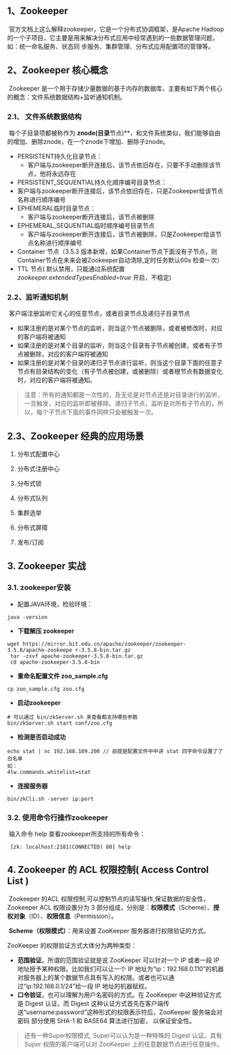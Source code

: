 ## 1、Zookeeper

​		官方文档上这么解释zookeeper，它是一个分布式协调框架，是Apache Hadoop 的一个子项目，它主要是用来解决分布式应用中经常遇到的一些数据管理问题，如：统一命名服务、状态同 步服务、集群管理、分布式应用配置项的管理等。

##  2、Zookeeper 核心概念

​		Zookeeper 是一个用于存储少量数据的基于内存的数据库，主要有如下两个核心的概念：文件系统数据结构+监听通知机制。

### **2.1、 文件系统数据结构** 

​		每个子目录项都被称作为 **znode(目录**节点)**，和文件系统类似，我们能够自由的增加、删除znode，在一个znode下增加、删除子znode。 

- PERSISTENT­持久化目录节点：
  - 客户端与zookeeper断开连接后，该节点依旧存在，只要不手动删除该节点，他将永远存在
-  PERSISTENT_SEQUENTIAL­持久化顺序编号目录节点：
  - 客户端与zookeeper断开连接后，该节点依旧存在，只是Zookeeper给该节点名称进行顺序编号 
- EPHEMERAL­临时目录节点：
  - 客户端与zookeeper断开连接后，该节点被删除 
- EPHEMERAL_SEQUENTIAL­临时顺序编号目录节点 
  - 客户端与zookeeper断开连接后，该节点被删除，只是Zookeeper给该节点名称进行顺序编号
- Container 节点（3.5.3 版本新增，如果Container节点下面没有子节点，则Container节点在未来会被Zookeeper自动清除,定时任务默认60s 检查一次）
-  TTL 节点( 默认禁用，只能通过系统配置 *zookeeper.extendedTypesEnabled=true* 开启，不稳定)

### **2.2、监听通知机制**

​		客户端注册监听它关心的任意节点，或者目录节点及递归子目录节点

- 如果注册的是对某个节点的监听，则当这个节点被删除，或者被修改时，对应的客户端将被通知
- 如果注册的是对某个目录的监听，则当这个目录有子节点被创建，或者有子节点被删除，对应的客户端将被通知
- 如果注册的是对某个目录的递归子节点进行监听，则当这个目录下面的任意子节点有目录结构的变化（有子节点被创建，或被删除）或者根节点有数据变化时，对应的客户端将被通知。

> 注意：所有的通知都是一次性的，及无论是对节点还是对目录进行的监听，一旦触发，对应的监听即被移除。递归子节点，监听是对所有子节点的，所以，每个子节点下面的事件同样只会被触发一次。 

## **2.3、Zookeeper 经典的应用场景** 

1. 分布式配置中心

2. 分布式注册中心 

3. 分布式锁 

4. 分布式队列 

5. 集群选举 

6. 分布式屏障 

7. 发布/订阅 

## **3. Zookeeper 实战** 

### **3.1. zookeeper安装**

- 配置JAVA环境，检验环境：

```
java ‐version
```

-  **下载解压 zookeeper** 

```
wget https://mirror.bit.edu.cn/apache/zookeeper/zookeeper‐3.5.8/apache‐zookeepe r‐3.5.8‐bin.tar.gz 
 tar ‐zxvf apache‐zookeeper‐3.5.8‐bin.tar.gz 
 cd apache‐zookeeper‐3.5.8‐bin
```

-  **重命名配置文件 zoo_sample.cfg** 

```
cp zoo_sample.cfg zoo.cfg
```

-  **启动zookeeper**

```
# 可以通过 bin/zkServer.sh 来查看都支持哪些参数 
bin/zkServer.sh start conf/zoo.cfg
```

- **检测是否启动成功** 

```
echo stat | nc 192.168.109.200 // 前提是配置文件中中讲 stat 四字命令设置了了白名单 
如：
4lw.commands.whitelist=stat
```

- **连接服务器** 

```
bin/zkCli.sh ‐server ip:port
```

### **3.2. 使用命令行操作zookeeper** 

​		输入命令 help 查看zookeeper所支持的所有命令： 

```
 [zk: localhost:2181(CONNECTED) 80] help
```

## **4. Zookeeper 的 ACL 权限控制( Access Control List )** 

​		Zookeeper 的ACL 权限控制,可以控制节点的读写操作,保证数据的安全性，Zookeeper ACL 权限设置分为 3 部分组成，分别是：**权限模式**（Scheme）、**授权对象**（ID）、**权限信息**（Permission）。

​	**Scheme（权限模式）**：用来设置 ZooKeeper 服务器进行权限验证的方式。

ZooKeeper 的权限验证方式大体分为两种类型：

- **范围验证**。所谓的范围验证就是说 ZooKeeper 可以针对一个 IP 或者一段 IP 地址授予某种权限。比如我们可以让一个 IP 地址为“ip：192.168.0.110”的机器对服务器上的某个数据节点具有写入的权限。或者也可以通过“ip:192.168.0.1/24”给一段 IP 地址的机器赋权。
- **口令验证**，也可以理解为用户名密码的方式。在 ZooKeeper 中这种验证方式是 Digest 认证，而 Digest 这种认证方式首先在客户端传送“username:password”这种形式的权限表示符后，ZooKeeper 服务端会对密码 部分使用 SHA-1 和 BASE64 算法进行加密， 以保证安全性。

> 还有一种Super权限模式, Super可以认为是一种特殊的 Digest 认证。具有 Super 权限的客户端可以对 ZooKeeper 上的任意数据节点进行任意操作。 

